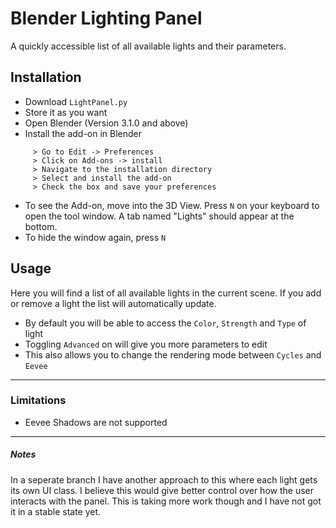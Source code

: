 # Blender Lighting Panel

A quickly accessible list of all available lights and their parameters. 

## Installation

- Download `LightPanel.py`
- Store it as you want
- Open Blender (Version 3.1.0 and above)
- Install the add-on in Blender
```
     > Go to Edit -> Preferences 
     > Click on Add-ons -> install 
     > Navigate to the installation directory
     > Select and install the add-on
     > Check the box and save your preferences 
```
- To see the Add-on, move into the 3D View. Press `N` on your keyboard to open the tool window. A tab named "Lights" should appear at the bottom.
- To hide the window again, press `N`

## Usage
Here you will find a list of all available lights in the current scene. If you add or remove a light the list will automatically update. 
- By default you will be able to access the `Color`, `Strength` and `Type` of light
- Toggling `Advanced` on will give you more parameters to edit
- This also allows you to change the rendering mode between `Cycles` and `Eevee`
---
### Limitations
- Eevee Shadows are not supported
---
##### Notes
In a seperate branch I have another approach to this where each light gets its own UI class. I believe this would give better control over how the user interacts with the panel. This is taking more work though and I have not got it in a stable state yet. 
